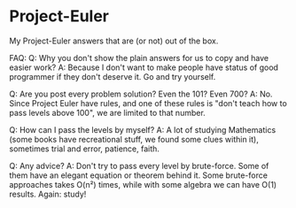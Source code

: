 # Project-Euler
My Project-Euler answers that are (or not) out of the box.



FAQ:
Q: Why you don't show the plain answers for us to copy and have easier work?
A: Because I don't want to make people have status of good programmer if they don't deserve it. Go and try yourself.

Q: Are you post every problem solution? Even the 101? Even 700?
A: No. Since Project Euler have rules, and one of these rules is "don't teach how to pass levels above 100", we are limited to that number.

Q: How can I pass the levels by myself?
A: A lot of studying Mathematics (some books have recreational stuff, we found some clues within it), sometimes trial and error, patience, faith.

Q: Any advice?
A: Don't try to pass every level by brute-force. Some of them have an elegant equation or theorem behind it. Some brute-force approaches takes O(n²) times, while with some algebra we can have O(1) results. Again: study!

